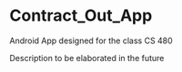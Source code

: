Contract_Out_App
================

Android App designed for the class CS 480

Description to be elaborated in the future
